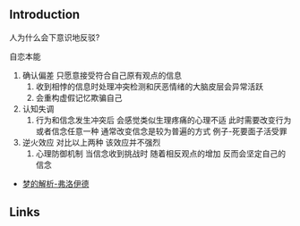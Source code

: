 ## Introduction





人为什么会下意识地反驳?

自恋本能

1. 确认偏差 只愿意接受符合自己原有观点的信息 
   1. 收到相悖的信息时处理冲突检测和厌恶情绪的大脑皮层会异常活跃
   2. 会重构虚假记忆欺骗自己
2. 认知失调
   1. 行为和信念发生冲突后 会感觉类似生理疼痛的心理不适 此时需要改变行为或者信念任意一种 通常改变信念是较为普遍的方式 例子-死要面子活受罪
3. 逆火效应 对比以上两种 该效应并不强烈
   1. 心理防御机制 当信念收到挑战时 随着相反观点的增加 反而会坚定自己的信念





* [梦的解析-弗洛伊德](/docs/Psychology/梦的解析-弗洛伊德.md)

## Links
